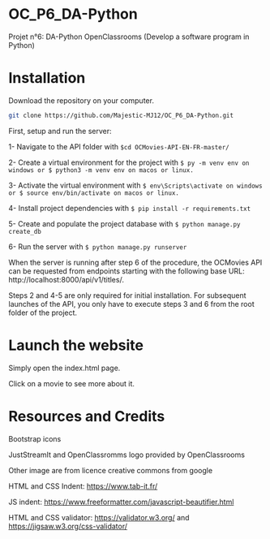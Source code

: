# OC_P6_DA-Python

Projet n°6: DA-Python OpenClassrooms (Develop a software program in Python)

# Installation

Download the repository on your computer.

```bash
git clone https://github.com/Majestic-MJ12/OC_P6_DA-Python.git
```

First, setup and run the server:



1- Navigate to the API folder with ```$cd OCMovies-API-EN-FR-master/```

2- Create a virtual environment for the project with ```$ py -m venv env on windows or $ python3 -m venv env on macos or linux.```

3- Activate the virtual environment with ```$ env\Scripts\activate on windows or $ source env/bin/activate on macos or linux.```

4- Install project dependencies with ```$ pip install -r requirements.txt```

5- Create and populate the project database with ```$ python manage.py create_db```

6- Run the server with ```$ python manage.py runserver```


When the server is running after step 6 of the procedure, the OCMovies API can be requested from endpoints starting with the following base URL: http://localhost:8000/api/v1/titles/.

Steps 2 and 4-5 are only required for initial installation. For subsequent launches of the API, you only have to execute steps 3 and 6 from the root folder of the project.

# Launch the website
Simply open the index.html page.

Click on a movie to see more about it.

# Resources and Credits

Bootstrap icons

JustStreamIt and OpenClassromms logo provided by OpenClassrooms

Other image are from licence creative commons from google

HTML and CSS Indent: https://www.tab-it.fr/

JS indent: https://www.freeformatter.com/javascript-beautifier.html

HTML and CSS validator: https://validator.w3.org/ and https://jigsaw.w3.org/css-validator/
